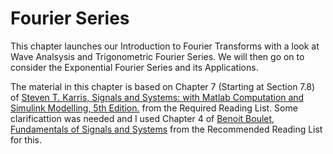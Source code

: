# Fourier Series

This chapter launches our Introduction to Fourier Transforms with a look at Wave Analsysis and Trigonometric Fourier Series. We will then go on to consider the Exponential Fourier Series and its Applications.

The material in this chapter is based on Chapter 7 (Starting at Section 7.8) of [Steven T. Karris, Signals and Systems: with Matlab Computation and Simulink Modelling, 5th Edition.](http://site.ebrary.com/lib/swansea/docDetail.action?docID=10547416) from the Required Reading List. Some clarificattion was needed and I used Chapter 4 of [Benoit Boulet, Fundamentals of Signals and Systems](https://ebookcentral.proquest.com/lib/swansea-ebooks/reader.action?ppg=150&docID=3135971&tm=1518703383001) from the Recommended Reading List for this.